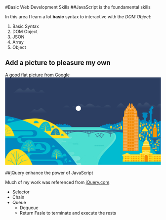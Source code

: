 #Basic Web Development Skills
##JavaScript is the foundamental skills

In this area I learn a lot **basic** syntax to interactive with the *DOM Object*:

1. Basic Syntax
2. DOM Object
3. JSON
4. Array
5. Object

## Add a picture to pleasure my own

A good flat picture from Google
![Image that to demo](testImg.jpg)


##jQuery enhance the power of JavaScript

Much of my work was referenced from [jQuery.com](http://jquery.com).
* Selector
* Chain
* Queue
  * Dequeue
  * Return Fasle to terminate and execute the rests
